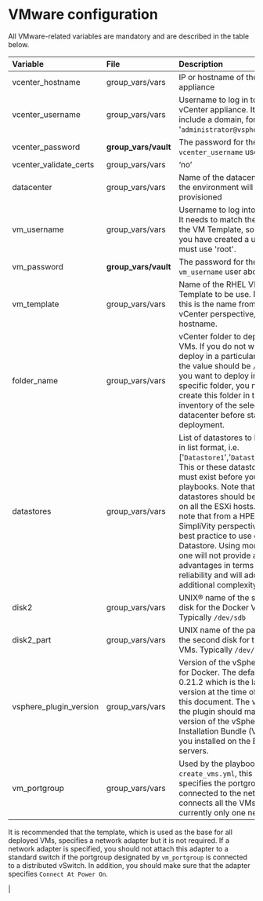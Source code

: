 # VMware configuration

All VMware-related variables are mandatory and are described in the table below.

|Variable|File|Description|
|:-------|:---|:----------|
|vcenter\_hostname|group\_vars/vars|IP or hostname of the vCenter appliance|
|vcenter\_username|group\_vars/vars|Username to log in to the vCenter appliance. It might include a domain, for example, '`administrator@vsphere.local`'.|
|vcenter\_password|**group\_vars/vault**|The password for the `vcenter_username` user above.|
|vcenter\_validate\_certs|group\_vars/vars|‘no’|
|datacenter|group\_vars/vars|Name of the datacenter where the environment will be provisioned|
|vm\_username|group\_vars/vars|Username to log into the VMs. It needs to match the one from the VM Template, so unless you have created a user, you must use 'root'.|
|vm\_password|**group\_vars/vault**|The password for the `vm_username` user above.|
|vm\_template|group\_vars/vars|Name of the RHEL VM Template to be use. Note that this is the name from a vCenter perspective, not the hostname.|
|folder\_name|group\_vars/vars|vCenter folder to deploy the VMs. If you do not wish to deploy in a particular folder, the value should be `/`. Note: If you want to deploy in a specific folder, you need to create this folder in the inventory of the selected datacenter before starting the deployment.|
|datastores|group\_vars/vars|List of datastores to be used, in list format, i.e. \['`Datastore1`','`Datastore2`'...\]. This or these datastore\(s\) must exist before you run the playbooks. Note that all the datastores should be mounted on all the ESXi hosts. Please note that from a HPE SimpliVity perspective, it is a best practice to use only one Datastore. Using more than one will not provide any advantages in terms of reliability and will add additional complexity.|
|disk2|group\_vars/vars|UNIX® name of the second disk for the Docker VMs. Typically `/dev/sdb`|
|disk2\_part|group\_vars/vars|UNIX name of the partition of the second disk for the Docker VMs. Typically `/dev/sdb1`|
|vsphere\_plugin\_version|group\_vars/vars|Version of the vSphere plugin for Docker. The default is 0.21.2 which is the latest version at the time of writing this document. The version of the plugin should match the version of the vSphere Installation Bundle \(VIB\) that you installed on the ESXi servers.|
|vm\_portgroup|group\_vars/vars|Used by the playbook `create_vms.yml`, this variable specifies the portgroup connected to the network that connects all the VMs. There is currently only one network.

 It is recommended that the template, which is used as the base for all deployed VMs, specifies a network adapter but it is not required. If a network adapter is specified, you should not attach this adapter to a standard switch if the portgroup designated by `vm_portgroup` is connected to a distributed vSwitch. In addition, you should make sure that the adapter specifies `Connect At Power On`.

 |